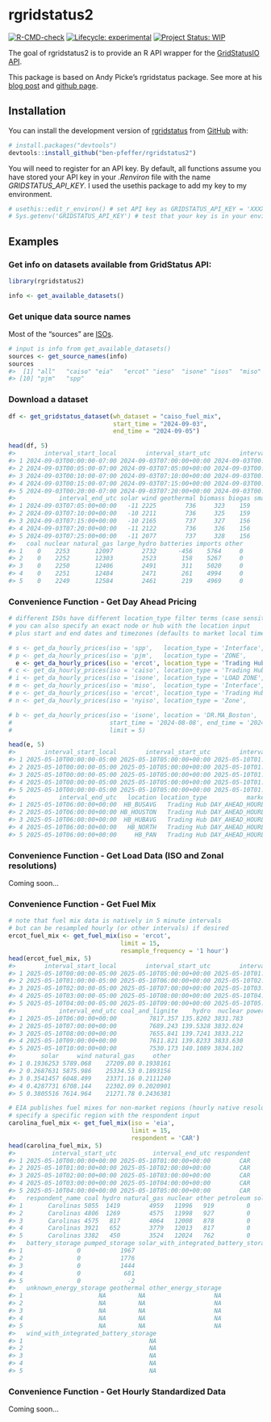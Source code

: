 
<!-- README.md is generated from README.Rmd. Please edit that file -->

# rgridstatus2

<!-- badges: start -->

[![R-CMD-check](https://github.com/ben-pfeffer/rgridstatus2/actions/workflows/R-CMD-check.yaml/badge.svg)](https://github.com/ben-pfeffer/rgridstatus2/actions/workflows/R-CMD-check.yaml)
[![Lifecycle:
experimental](https://img.shields.io/badge/lifecycle-experimental-orange.svg)](https://lifecycle.r-lib.org/articles/stages.html#experimental)
[![Project Status:
WIP](https://www.repostatus.org/badges/latest/wip.svg)](https://www.repostatus.org/#wip)

<!-- badges: end -->

The goal of rgridstatus2 is to provide an R API wrapper for the
[GridStatusIO](https://www.gridstatus.io/home)
[API](https://www.gridstatus.io/api).

This package is based on Andy Picke’s rgridstatus package. See more at
his [blog
post](https://andypicke.quarto.pub/portfolio/posts/rGridStatus/rGridStatus.html)
and [github page](https://github.com/andypicke/rgridstatus).

## Installation

You can install the development version of
[rgridstatus](https://github.com/ben-pfeffer/rgridstatus2) from
[GitHub](https://github.com/) with:

``` r
# install.packages("devtools")
devtools::install_github("ben-pfeffer/rgridstatus2")
```

You will need to register for an API key. By default, all functions
assume you have stored your API key in your *.Renviron* file with the
name *GRIDSTATUS_API_KEY*. I used the usethis package to add my key to
my environment.

``` r
# usethis::edit_r_environ() # set API key as GRIDSTATUS_API_KEY = 'XXXXXXXXXXX'
# Sys.getenv('GRIDSTATUS_API_KEY') # test that your key is in your environment
```

## Examples

### Get info on datasets available from GridStatus API:

``` r
library(rgridstatus2)

info <- get_available_datasets()
```

### Get unique data source names

Most of the “sources” are
[ISOs](https://en.wikipedia.org/wiki/Regional_transmission_organization_(North_America)).

``` r
# input is info from get_available_datasets()
sources <- get_source_names(info)
sources
#>  [1] "all"   "caiso" "eia"   "ercot" "ieso"  "isone" "isos"  "miso"  "nyiso"
#> [10] "pjm"   "spp"
```

### Download a dataset

``` r
df <- get_gridstatus_dataset(wh_dataset = "caiso_fuel_mix", 
                             start_time = "2024-09-03", 
                             end_time = "2024-09-05")

head(df, 5)
#>        interval_start_local        interval_start_utc        interval_end_local
#> 1 2024-09-03T00:00:00-07:00 2024-09-03T07:00:00+00:00 2024-09-03T00:05:00-07:00
#> 2 2024-09-03T00:05:00-07:00 2024-09-03T07:05:00+00:00 2024-09-03T00:10:00-07:00
#> 3 2024-09-03T00:10:00-07:00 2024-09-03T07:10:00+00:00 2024-09-03T00:15:00-07:00
#> 4 2024-09-03T00:15:00-07:00 2024-09-03T07:15:00+00:00 2024-09-03T00:20:00-07:00
#> 5 2024-09-03T00:20:00-07:00 2024-09-03T07:20:00+00:00 2024-09-03T00:25:00-07:00
#>            interval_end_utc solar wind geothermal biomass biogas small_hydro
#> 1 2024-09-03T07:05:00+00:00   -11 2225        736     323    159         255
#> 2 2024-09-03T07:10:00+00:00   -10 2211        736     325    159         253
#> 3 2024-09-03T07:15:00+00:00   -10 2165        737     327    156         252
#> 4 2024-09-03T07:20:00+00:00   -11 2122        736     326    156         253
#> 5 2024-09-03T07:25:00+00:00   -11 2077        737     328    156         251
#>   coal nuclear natural_gas large_hydro batteries imports other
#> 1    0    2253       12097        2732      -456    5764     0
#> 2    0    2252       12303        2523       158    5267     0
#> 3    0    2250       12406        2491       311    5020     0
#> 4    0    2251       12484        2471       261    4994     0
#> 5    0    2249       12584        2461       219    4969     0
```

### Convenience Function - Get Day Ahead Pricing

``` r
# different ISOs have different location_type filter terms (case sensitive!)
# you can also specify an exact node or hub with the location input
# plus start and end dates and timezones (defaults to market local timezone)

# s <- get_da_hourly_prices(iso = 'spp',   location_type = 'Interface',   limit = 5)
# p <- get_da_hourly_prices(iso = 'pjm',   location_type = 'ZONE',        limit = 5)
  e <- get_da_hourly_prices(iso = 'ercot', location_type = 'Trading Hub', limit = 5)
# c <- get_da_hourly_prices(iso = 'caiso', location_type = 'Trading Hub', limit = 5)
# i <- get_da_hourly_prices(iso = 'isone', location_type = 'LOAD ZONE',   limit = 5)
# m <- get_da_hourly_prices(iso = 'miso',  location_type = 'Interface',   limit = 5)
# e <- get_da_hourly_prices(iso = 'ercot', location_type = 'Trading Hub', limit = 5)
# n <- get_da_hourly_prices(iso = 'nyiso', location_type = 'Zone',        limit = 5)

# b <- get_da_hourly_prices(iso = 'isone', location = 'DR.MA_Boston', 
#                           start_time = '2024-08-08', end_time = '2024-08-09',
#                           limit = 5)

head(e, 5)
#>        interval_start_local        interval_start_utc        interval_end_local
#> 1 2025-05-10T00:00:00-05:00 2025-05-10T05:00:00+00:00 2025-05-10T01:00:00-05:00
#> 2 2025-05-10T00:00:00-05:00 2025-05-10T05:00:00+00:00 2025-05-10T01:00:00-05:00
#> 3 2025-05-10T00:00:00-05:00 2025-05-10T05:00:00+00:00 2025-05-10T01:00:00-05:00
#> 4 2025-05-10T00:00:00-05:00 2025-05-10T05:00:00+00:00 2025-05-10T01:00:00-05:00
#> 5 2025-05-10T00:00:00-05:00 2025-05-10T05:00:00+00:00 2025-05-10T01:00:00-05:00
#>            interval_end_utc   location location_type           market   spp
#> 1 2025-05-10T06:00:00+00:00  HB_BUSAVG   Trading Hub DAY_AHEAD_HOURLY 41.19
#> 2 2025-05-10T06:00:00+00:00 HB_HOUSTON   Trading Hub DAY_AHEAD_HOURLY 40.05
#> 3 2025-05-10T06:00:00+00:00  HB_HUBAVG   Trading Hub DAY_AHEAD_HOURLY 41.53
#> 4 2025-05-10T06:00:00+00:00   HB_NORTH   Trading Hub DAY_AHEAD_HOURLY 41.65
#> 5 2025-05-10T06:00:00+00:00     HB_PAN   Trading Hub DAY_AHEAD_HOURLY 44.20
```

### Convenience Function - Get Load Data (ISO and Zonal resolutions)

Coming soon…

### Convenience Function - Get Fuel Mix

``` r
# note that fuel mix data is natively in 5 minute intervals
# but can be resampled hourly (or other intervals) if desired
ercot_fuel_mix <- get_fuel_mix(iso = 'ercot',
                               limit = 15,
                               resample_frequency = '1 hour')
head(ercot_fuel_mix, 5)
#>        interval_start_local        interval_start_utc        interval_end_local
#> 1 2025-05-10T00:00:00-05:00 2025-05-10T05:00:00+00:00 2025-05-10T01:00:00-05:00
#> 2 2025-05-10T01:00:00-05:00 2025-05-10T06:00:00+00:00 2025-05-10T02:00:00-05:00
#> 3 2025-05-10T02:00:00-05:00 2025-05-10T07:00:00+00:00 2025-05-10T03:00:00-05:00
#> 4 2025-05-10T03:00:00-05:00 2025-05-10T08:00:00+00:00 2025-05-10T04:00:00-05:00
#> 5 2025-05-10T04:00:00-05:00 2025-05-10T09:00:00+00:00 2025-05-10T05:00:00-05:00
#>            interval_end_utc coal_and_lignite    hydro  nuclear power_storage
#> 1 2025-05-10T06:00:00+00:00         7817.357 135.8202 3831.783      337.7860
#> 2 2025-05-10T07:00:00+00:00         7689.243 139.5328 3832.024      260.0565
#> 3 2025-05-10T08:00:00+00:00         7655.841 139.7241 3833.212      220.3583
#> 4 2025-05-10T09:00:00+00:00         7611.821 139.8233 3833.630      175.8334
#> 5 2025-05-10T10:00:00+00:00         7530.173 140.1089 3834.102      141.1753
#>       solar     wind natural_gas     other
#> 1 0.1936253 5789.068    27209.80 0.1938161
#> 2 0.2687631 5875.986    25334.53 0.1893156
#> 3 0.3541457 6048.499    23371.16 0.2111240
#> 4 0.4287731 6708.144    22302.09 0.2020901
#> 5 0.3805516 7614.964    21271.78 0.2436381

# EIA publishes fuel mixes for non-market regions (hourly native resolution)
# specify a specific region with the respondent input
carolina_fuel_mix <- get_fuel_mix(iso = 'eia',
                                  limit = 15,
                                  respondent = 'CAR')
head(carolina_fuel_mix, 5)
#>          interval_start_utc          interval_end_utc respondent
#> 1 2025-05-10T00:00:00+00:00 2025-05-10T01:00:00+00:00        CAR
#> 2 2025-05-10T01:00:00+00:00 2025-05-10T02:00:00+00:00        CAR
#> 3 2025-05-10T02:00:00+00:00 2025-05-10T03:00:00+00:00        CAR
#> 4 2025-05-10T03:00:00+00:00 2025-05-10T04:00:00+00:00        CAR
#> 5 2025-05-10T04:00:00+00:00 2025-05-10T05:00:00+00:00        CAR
#>   respondent_name coal hydro natural_gas nuclear other petroleum solar wind
#> 1       Carolinas 5055  1419        4959   11996   919         0    16   NA
#> 2       Carolinas 4806  1269        4575   11998   927         0    -6   NA
#> 3       Carolinas 4575   817        4064   12008   878         0    -3   NA
#> 4       Carolinas 3921   652        3779   12013   817         0    -6   NA
#> 5       Carolinas 3382   450        3524   12024   762         0    -4   NA
#>   battery_storage pumped_storage solar_with_integrated_battery_storage
#> 1               0           1967                                    -1
#> 2               0           1776                                     0
#> 3               0           1444                                    -2
#> 4               0            681                                    -1
#> 5               0             -2                                    -1
#>   unknown_energy_storage geothermal other_energy_storage
#> 1                     NA         NA                   NA
#> 2                     NA         NA                   NA
#> 3                     NA         NA                   NA
#> 4                     NA         NA                   NA
#> 5                     NA         NA                   NA
#>   wind_with_integrated_battery_storage
#> 1                                   NA
#> 2                                   NA
#> 3                                   NA
#> 4                                   NA
#> 5                                   NA
```

### Convenience Function - Get Hourly Standardized Data

Coming soon…
